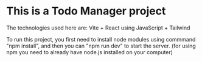 # This is a Todo Manager project

The technologies used here are: Vite + React using JavaScript + Tailwind

To run this project, you first need to install node modules using commmand "npm install",
and then you can "npm run dev" to start the server.
(for using npm you need to already have node.js installed on your computer)
